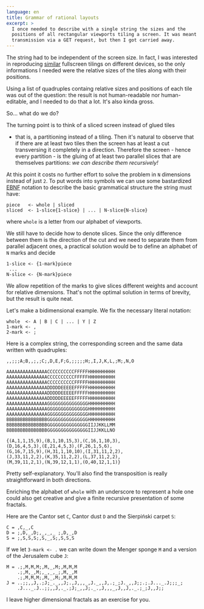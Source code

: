 ```yaml
---
language: en
title: Grammar of rational layouts
excerpt: >
  I once needed to describe with a single string the sizes and the
  positions of all rectangular viewports tiling a screen. It was meant for
  transmission via a GET request, but then I got carried away.
---
```


The string had to be independent of the screen size.  In fact, I was
interested in reproducing [similar][similarity] fullscreen tilings on
different devices, so the only informations I needed were the relative
sizes of the tiles along with their positions.

[similarity]: http://en.wikipedia.org/wiki/Similarity_(geometry)

Using a list of quadruples containg relative sizes and positions of
each tile was out of the question: the result is not human-readable nor
human-editable, and I needed to do that a lot. It's also kinda gross.

So... what do we do?

The turning point is to think of a sliced screen instead of glued tiles
- that is, a partitioning instead of a tiling.  Then it's natural to
observe that if there are at least two tiles then the screen has at least
a cut transversing it completely in a direction.  Therefore the screen -
hence every partition - is the gluing of at least two parallel slices
that are themselves partitions: *we can describe them recursively!*

At this point it costs no further effort to solve the problem in `N`
dimensions instead of just `2`.  To put words into symbols we can use
some bastardized [EBNF][ebnf] notation to describe the basic grammatical
structure the string must have:

[ebnf]: http://en.wikipedia.org/wiki/Extended_Backus%E2%80%93Naur_Form

``` text
piece   <- whole | sliced
sliced  <- 1-slice{1-slice} | ... | N-slice{N-slice}
```

where `whole` is a letter from our alphabet of viewports.

We still have to decide how to denote slices.  Since the only difference
between them is the direction of the cut and we need to separate them
from parallel adjacent ones, a practical solution would be to define an
alphabet of `N` marks and decide

``` text
1-slice <- {1-mark}piece
 ...
N-slice <- {N-mark}piece
```

We allow repetition of the marks to give slices different weights and
account for relative dimensions.  That's not the optimal solution in
terms of brevity, but the result is quite neat.

Let's make a bidimensional example.  We fix the necessary literal
notation:

``` text
whole  <- A | B | C | ... | Y | Z
1-mark <- ,
2-mark <- ;
```

Here is a complex string, the corresponding screen and the same data
written with quadruples:

``` text
,,;;;A;B,,;,;C;,D,E,F;G,;;;;;H;,I,J,K,L,;M;,N,O

AAAAAAAAAAAAAAACCCCCCCCCCFFFFFHHHHHHHHHH
AAAAAAAAAAAAAAACCCCCCCCCCFFFFFHHHHHHHHHH
AAAAAAAAAAAAAAACCCCCCCCCCFFFFFHHHHHHHHHH
AAAAAAAAAAAAAAADDDDDEEEEEFFFFFHHHHHHHHHH
AAAAAAAAAAAAAAADDDDDEEEEEFFFFFHHHHHHHHHH
AAAAAAAAAAAAAAADDDDDEEEEEFFFFFHHHHHHHHHH
AAAAAAAAAAAAAAAGGGGGGGGGGGGGGGHHHHHHHHHH
AAAAAAAAAAAAAAAGGGGGGGGGGGGGGGHHHHHHHHHH
AAAAAAAAAAAAAAAGGGGGGGGGGGGGGGHHHHHHHHHH
BBBBBBBBBBBBBBBGGGGGGGGGGGGGGGHHHHHHHHHH
BBBBBBBBBBBBBBBGGGGGGGGGGGGGGGIIJJKKLLMM
BBBBBBBBBBBBBBBGGGGGGGGGGGGGGGIIJJKKLLNO

{(A,1,1,15,9),(B,1,10,15,3),(C,16,1,10,3),
(D,16,4,5,3),(E,21,4,5,3),(F,26,1,5,6),
(G,16,7,15,9),(H,31,1,10,10),(I,31,11,2,2),
(J,33,11,2,2),(K,35,11,2,2),(L,37,11,2,2),
(M,39,11,2,1),(N,39,12,1,1),(O,40,12,1,1)}
```

Pretty self-explanatory.  You'll also find the transposition is really
straightforward in both directions.

Enriching the alphabet of `whole` with an underscore to represent a hole
one could also get creative and give a finite recursive presentation of
some fractals.

Here are the Cantor set `C`, Cantor dust `D` and the Sierpiński carpet `S`:

``` text
C = ,C,_,C
D = ;,D,_,D;,_,_,_ ;,D,_,D
S = ;,S,S,S;,S,_,S;,S,S,S
```

If we let `3-mark <- .` we can write down the Menger sponge `M`
and a version of the Jerusalem cube `J`:

```text
M = .;,M,M,M;,M,_,M;,M,M,M
    .;,M,_,M;,_,_,_;,M,_,M
    .;,M,M,M;,M,_,M;,M,M,M
J = ..;;,,J,.;J;_._,,J;.,J,,,_,J._,,J,.;_;J._,,J;;.;.J..._.J;;;_;
    .J..._.J..;;,,J,._.;J;_,,J;._.,J,,,_,J,,J,._.;_;J,,J;;
```

I leave higher dimensional fractals as an exercise for you.

